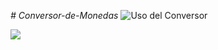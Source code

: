<em># Conversor-de-Monedas</em>
![Uso del Conversor](https://github.com/CarlosQuispeF/ConversorDeMonedas/assets/157193961/b99b2a24-6575-40ea-a8e1-c8d07beb561e)
<p align="left">
   <img src="https://img.shields.io/badge/STATUS-EN%20DESAROLLO-green">
   </p>
